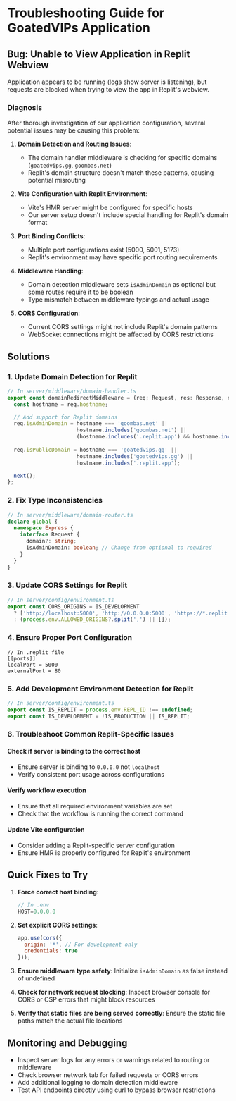 # Troubleshooting Guide for GoatedVIPs Application

## Bug: Unable to View Application in Replit Webview
Application appears to be running (logs show server is listening), but requests are blocked when trying to view the app in Replit's webview.

### Diagnosis
After thorough investigation of our application configuration, several potential issues may be causing this problem:

1. **Domain Detection and Routing Issues**:
   - The domain handler middleware is checking for specific domains (`goatedvips.gg`, `goombas.net`)
   - Replit's domain structure doesn't match these patterns, causing potential misrouting

2. **Vite Configuration with Replit Environment**:
   - Vite's HMR server might be configured for specific hosts
   - Our server setup doesn't include special handling for Replit's domain format

3. **Port Binding Conflicts**:
   - Multiple port configurations exist (5000, 5001, 5173) 
   - Replit's environment may have specific port routing requirements

4. **Middleware Handling**:
   - Domain detection middleware sets `isAdminDomain` as optional but some routes require it to be boolean
   - Type mismatch between middleware typings and actual usage

5. **CORS Configuration**:
   - Current CORS settings might not include Replit's domain patterns
   - WebSocket connections might be affected by CORS restrictions

## Solutions

### 1. Update Domain Detection for Replit
```typescript
// In server/middleware/domain-handler.ts
export const domainRedirectMiddleware = (req: Request, res: Response, next: NextFunction) => {
  const hostname = req.hostname;

  // Add support for Replit domains
  req.isAdminDomain = hostname === 'goombas.net' || 
                      hostname.includes('goombas.net') || 
                      (hostname.includes('.replit.app') && hostname.includes('admin'));
  
  req.isPublicDomain = hostname === 'goatedvips.gg' || 
                      hostname.includes('goatedvips.gg') || 
                      hostname.includes('.replit.app');

  next();
};
```

### 2. Fix Type Inconsistencies
```typescript
// In server/middleware/domain-router.ts
declare global {
  namespace Express {
    interface Request {
      domain?: string;
      isAdminDomain: boolean; // Change from optional to required
    }
  }
}
```

### 3. Update CORS Settings for Replit
```typescript
// In server/config/environment.ts
export const CORS_ORIGINS = IS_DEVELOPMENT 
  ? ['http://localhost:5000', 'http://0.0.0.0:5000', 'https://*.replit.app', 'https://*.repl.co'] 
  : (process.env.ALLOWED_ORIGINS?.split(',') || []);
```

### 4. Ensure Proper Port Configuration
```
// In .replit file
[[ports]]
localPort = 5000
externalPort = 80
```

### 5. Add Development Environment Detection for Replit
```typescript
// In server/config/environment.ts
export const IS_REPLIT = process.env.REPL_ID !== undefined;
export const IS_DEVELOPMENT = !IS_PRODUCTION || IS_REPLIT;
```

### 6. Troubleshoot Common Replit-Specific Issues

#### Check if server is binding to the correct host
- Ensure server is binding to `0.0.0.0` not `localhost`
- Verify consistent port usage across configurations

#### Verify workflow execution
- Ensure that all required environment variables are set
- Check that the workflow is running the correct command

#### Update Vite configuration
- Consider adding a Replit-specific server configuration
- Ensure HMR is properly configured for Replit's environment

## Quick Fixes to Try

1. **Force correct host binding**:
   ```javascript
   // In .env
   HOST=0.0.0.0
   ```

2. **Set explicit CORS settings**:
   ```javascript
   app.use(cors({
     origin: '*', // For development only
     credentials: true
   }));
   ```

3. **Ensure middleware type safety**:
   Initialize `isAdminDomain` as false instead of undefined

4. **Check for network request blocking**:
   Inspect browser console for CORS or CSP errors that might block resources

5. **Verify that static files are being served correctly**:
   Ensure the static file paths match the actual file locations

## Monitoring and Debugging

- Inspect server logs for any errors or warnings related to routing or middleware
- Check browser network tab for failed requests or CORS errors
- Add additional logging to domain detection middleware
- Test API endpoints directly using curl to bypass browser restrictions
